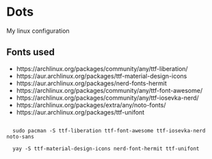 # Dots
My linux configuration

<h2> Fonts used </h2>
<ul>
  <li>https://archlinux.org/packages/community/any/ttf-liberation/</li>
  <li>https://aur.archlinux.org/packages/ttf-material-design-icons</li>
  <li>https://aur.archlinux.org/packages/nerd-fonts-hermit</li>
  <li>https://archlinux.org/packages/community/any/ttf-font-awesome/</li>
  <li>https://archlinux.org/packages/community/any/ttf-iosevka-nerd/</li>
  <li>https://archlinux.org/packages/extra/any/noto-fonts/</li>
  <li>https://aur.archlinux.org/packages/ttf-unifont</li>
</ul>  
<code>
  sudo pacman -S ttf-liberation ttf-font-awesome ttf-iosevka-nerd noto-sans <br>
  yay -S ttf-material-design-icons nerd-font-hermit ttf-unifont
</code>
